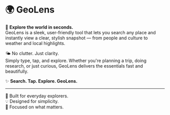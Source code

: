 # 🌍 GeoLens

🔎 **Explore the world in seconds.**  
GeoLens is a sleek, user-friendly tool that lets you search any place and instantly view a clear, stylish snapshot — from people and culture to weather and local highlights.  

🌤️ No clutter. Just clarity.  
Simply type, tap, and explore. Whether you're planning a trip, doing research, or just curious, GeoLens delivers the essentials fast and beautifully.  

✨ **Search. Tap. Explore. GeoLens.**

---

🚀 Built for everyday explorers.  
💡 Designed for simplicity.  
🎯 Focused on what matters.